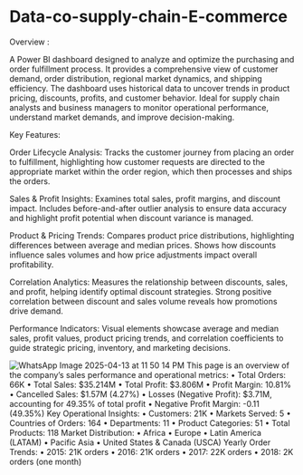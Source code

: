 # Data-co-supply-chain-E-commerce
Overview :

A Power BI dashboard designed to analyze and optimize the purchasing and order fulfillment process. It provides a comprehensive view of customer demand, order distribution, regional market dynamics, and shipping efficiency. The dashboard uses historical data to uncover trends in product pricing, discounts, profits, and customer behavior. Ideal for supply chain analysts and business managers to monitor operational performance, understand market demands, and improve decision-making.

Key Features:

Order Lifecycle Analysis: Tracks the customer journey from placing an order to fulfillment, highlighting how customer requests are directed to the appropriate market within the order region, which then processes and ships the orders.

Sales & Profit Insights: Examines total sales, profit margins, and discount impact. Includes before-and-after outlier analysis to ensure data accuracy and highlight profit potential when discount variance is managed.

Product & Pricing Trends: Compares product price distributions, highlighting differences between average and median prices. Shows how discounts influence sales volumes and how price adjustments impact overall profitability.

Correlation Analytics: Measures the relationship between discounts, sales, and profit, helping identify optimal discount strategies. Strong positive correlation between discount and sales volume reveals how promotions drive demand.

Performance Indicators: Visual elements showcase average and median sales, profit values, product pricing trends, and correlation coefficients to guide strategic pricing, inventory, and marketing decisions.


![WhatsApp Image 2025-04-13 at 11 50 14 PM](https://github.com/user-attachments/assets/5380fae8-d2de-4040-90f6-1592c76e1a7f)
This page is an overview of the company’s sales performance and operational metrics:
•	Total Orders: 66K
•	Total Sales: $35.214M
•	Total Profit: $3.806M
•	Profit Margin: 10.81%
•	Cancelled Sales: $1.57M (4.27%)
•	Losses (Negative Profit): $3.71M, accounting for 49.35% of total profit
•	Negative Profit Margin: -0.11 (49.35%)
Key Operational Insights:
•	Customers: 21K
•	Markets Served: 5
•	Countries of Orders: 164
•	Departments: 11
•	Product Categories: 51
•	Total Products: 118
Market Distribution:
•	Africa
•	Europe
•	Latin America (LATAM)
•	Pacific Asia
•	United States & Canada (USCA)
Yearly Order Trends:
•	2015: 21K orders
•	2016: 21K orders
•	2017: 22K orders
•	2018: 2K orders (one month)
